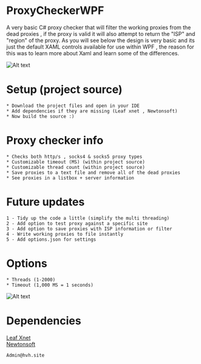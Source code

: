 # ProxyCheckerWPF
A very basic C# proxy checker that will filter the working proxies from the dead proxies , if the proxy is valid it will also attempt to return the "ISP" and "region" of the proxy. As you will see below the design is very basic and its just the default XAML controls available for use within WPF , the reason for this was to learn more about Xaml and learn some of the differences.

![Alt text](https://i.imgur.com/92lhbP0.png "GUI")



# Setup (project source)
```
* Download the project files and open in your IDE
* Add dependencies if they are missing (Leaf xnet , Newtonsoft)
* Now build the source :)
```

# Proxy checker info
```
* Checks both http/s , socks4 & socks5 proxy types
* Customizable timeout (MS) (within project source)
* Customizable thread count (within project source)
* Save proxies to a text file and remove all of the dead proxies
* See proxies in a listbox + server information
```

# Future updates
```
1 - Tidy up the code a little (simplify the multi threading)
2 - Add option to test proxy against a specific site
3 - Add option to save proxies with ISP information or filter
4 - Write working proxies to file instantly 
5 - Add options.json for settings
```

# Options
```
* Threads (1-2000)
* Timeout (1,000 MS = 1 seconds)
```

![Alt text](https://i.imgur.com/9UUTaC2.png "Settings")

# Dependencies
[Leaf Xnet](https://github.com/csharp-leaf/Leaf.xNet) \
[Newtonsoft](https://www.newtonsoft.com/)

```
Admin@hvh.site
```
